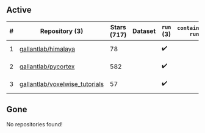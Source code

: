 ## Active
| # | Repository (3) | Stars (717) | Dataset | `run` (3) | `containers-run` | Last Modified |
| --- | --- | --- | --- | --- | --- | --- |
| 1 | [gallantlab/himalaya](https://github.com/gallantlab/himalaya) | 78 |  | :heavy_check_mark: |  | 2024-09-30 19:04:19+00:00 |
| 2 | [gallantlab/pycortex](https://github.com/gallantlab/pycortex) | 582 |  | :heavy_check_mark: |  | 2024-09-30 23:37:29+00:00 |
| 3 | [gallantlab/voxelwise_tutorials](https://github.com/gallantlab/voxelwise_tutorials) | 57 |  | :heavy_check_mark: |  | 2024-08-13 22:06:57+00:00 |

## Gone
No repositories found!
